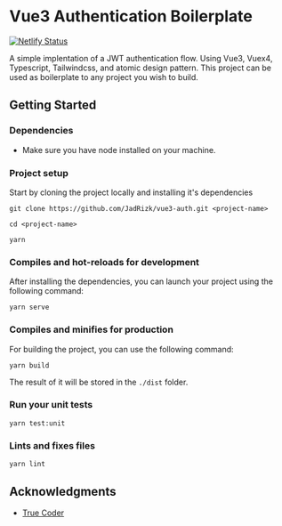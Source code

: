 # Vue3 Authentication Boilerplate

[![Netlify Status](https://api.netlify.com/api/v1/badges/8d2843e8-6c67-48a6-b3f1-247bb9b1a0dd/deploy-status)](https://app.netlify.com/sites/objective-clarke-6e0a9d/deploys)

A simple implentation of a JWT authentication flow. Using Vue3, Vuex4, Typescript, Tailwindcss, and atomic design pattern.
This project can be used as boilerplate to any project you wish to build.


## Getting Started


### Dependencies

* Make sure you have node installed on your machine.

### Project setup

Start by cloning the project locally and installing it's dependencies

```
git clone https://github.com/JadRizk/vue3-auth.git <project-name>

cd <project-name>

yarn
```


### Compiles and hot-reloads for development

After installing the dependencies, you can launch your project using the following command:
```
yarn serve
```

### Compiles and minifies for production

For building the project, you can use the following command:
```
yarn build
```
The result of it will be stored in the `./dist` folder.

### Run your unit tests
```
yarn test:unit
```

### Lints and fixes files
```
yarn lint
```

## Acknowledgments

* [True Coder](https://www.youtube.com/channel/UCLjtB1XNaiVz-brRDymb5gg)
